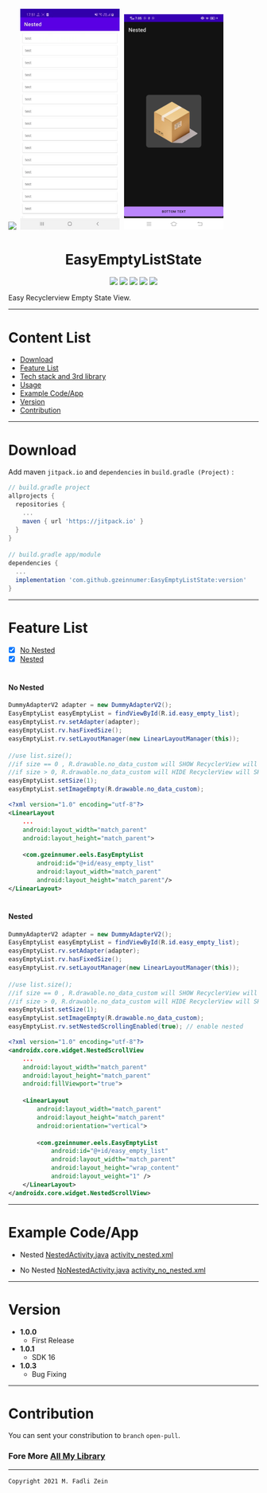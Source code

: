 <pre>
<img src="https://github.com/gzeinnumer/EasyEmptyListState/blob/master/preview/preview_1.gif" width="200"> <img src="https://github.com/gzeinnumer/EasyEmptyListState/blob/master/preview/preview_2.gif" width="200"> <img src="https://github.com/gzeinnumer/EasyEmptyListState/blob/master/preview/preview_3.jpg" width="200">
</pre>

<h1 align="center">
    EasyEmptyListState
</h1>

<p align="center">
    <a><img src="https://img.shields.io/badge/Version-1.0.3-brightgreen.svg?style=flat"></a>
    <a><img src="https://img.shields.io/badge/ID-gzeinnumer-blue.svg?style=flat"></a>
    <a><img src="https://img.shields.io/badge/Java-Suport-green?logo=java&style=flat"></a>
    <a><img src="https://img.shields.io/badge/kotlin-Suport-green?logo=kotlin&style=flat"></a>
    <a href="https://github.com/gzeinnumer"><img src="https://img.shields.io/github/followers/gzeinnumer?label=follow&style=social"></a>
    <br>
    <p>Easy Recyclerview Empty State View.</p>
</p>

---
# Content List
* [Download](#download)
* [Feature List](#feature-list)
* [Tech stack and 3rd library](#tech-stack-and-3rd-library)
* [Usage](#usage)
* [Example Code/App](#example-codeapp)
* [Version](#version)
* [Contribution](#contribution)

---
# Download
Add maven `jitpack.io` and `dependencies` in `build.gradle (Project)` :
```gradle
// build.gradle project
allprojects {
  repositories {
    ...
    maven { url 'https://jitpack.io' }
  }
}

// build.gradle app/module
dependencies {
  ...
  implementation 'com.github.gzeinnumer:EasyEmptyListState:version'
}
```

---
# Feature List

- [x] [No Nested](#NoNested)
- [x] [Nested](#Nested)

#
#### No Nested
```java
DummyAdapterV2 adapter = new DummyAdapterV2();
EasyEmptyList easyEmptyList = findViewById(R.id.easy_empty_list);
easyEmptyList.rv.setAdapter(adapter);
easyEmptyList.rv.hasFixedSize();
easyEmptyList.rv.setLayoutManager(new LinearLayoutManager(this));

//use list.size();
//if size == 0 , R.drawable.no_data_custom will SHOW RecyclerView will HIDE
//if size > 0, R.drawable.no_data_custom will HIDE RecyclerView will SHOW
easyEmptyList.setSize(1);
easyEmptyList.setImageEmpty(R.drawable.no_data_custom);
```
```xml
<?xml version="1.0" encoding="utf-8"?>
<LinearLayout
    ...
    android:layout_width="match_parent"
    android:layout_height="match_parent">

    <com.gzeinnumer.eels.EasyEmptyList
        android:id="@+id/easy_empty_list"
        android:layout_width="match_parent"
        android:layout_height="match_parent"/>
</LinearLayout>
```

#
#### Nested
```java
DummyAdapterV2 adapter = new DummyAdapterV2();
EasyEmptyList easyEmptyList = findViewById(R.id.easy_empty_list);
easyEmptyList.rv.setAdapter(adapter);
easyEmptyList.rv.hasFixedSize();
easyEmptyList.rv.setLayoutManager(new LinearLayoutManager(this));

//use list.size();
//if size == 0 , R.drawable.no_data_custom will SHOW RecyclerView will HIDE
//if size > 0, R.drawable.no_data_custom will HIDE RecyclerView will SHOW
easyEmptyList.setSize(1);
easyEmptyList.setImageEmpty(R.drawable.no_data_custom);
easyEmptyList.rv.setNestedScrollingEnabled(true); // enable nested
```

```xml
<?xml version="1.0" encoding="utf-8"?>
<androidx.core.widget.NestedScrollView
    ...
    android:layout_width="match_parent"
    android:layout_height="match_parent"
    android:fillViewport="true">

    <LinearLayout
        android:layout_width="match_parent"
        android:layout_height="match_parent"
        android:orientation="vertical">

        <com.gzeinnumer.eels.EasyEmptyList
            android:id="@+id/easy_empty_list"
            android:layout_width="match_parent"
            android:layout_height="wrap_content"
            android:layout_weight="1" />
    </LinearLayout>
</androidx.core.widget.NestedScrollView>
```

---
# Example Code/App

- Nested
[NestedActivity.java](https://github.com/gzeinnumer/EasyEmptyListState/blob/master/app/src/main/java/com/gzeinnumer/easyemptyliststate/ui/nested/NestedActivity.java)
[activity_nested.xml](https://github.com/gzeinnumer/EasyEmptyListState/blob/master/app/src/main/res/layout/activity_nested.xml)

- No Nested
[NoNestedActivity.java](https://github.com/gzeinnumer/EasyEmptyListState/blob/master/app/src/main/java/com/gzeinnumer/easyemptyliststate/ui/noNested/NoNestedActivity.java)
[activity_no_nested.xml](https://github.com/gzeinnumer/EasyEmptyListState/blob/master/app/src/main/res/layout/activity_no_nested.xml)

---
# Version
- **1.0.0**
  - First Release
- **1.0.1**
  - SDK 16
- **1.0.3**
  - Bug Fixing

---
# Contribution
You can sent your constribution to `branch` `open-pull`.

### Fore More [All My Library](https://github.com/gzeinnumer#my-library-list)

---

```
Copyright 2021 M. Fadli Zein
```